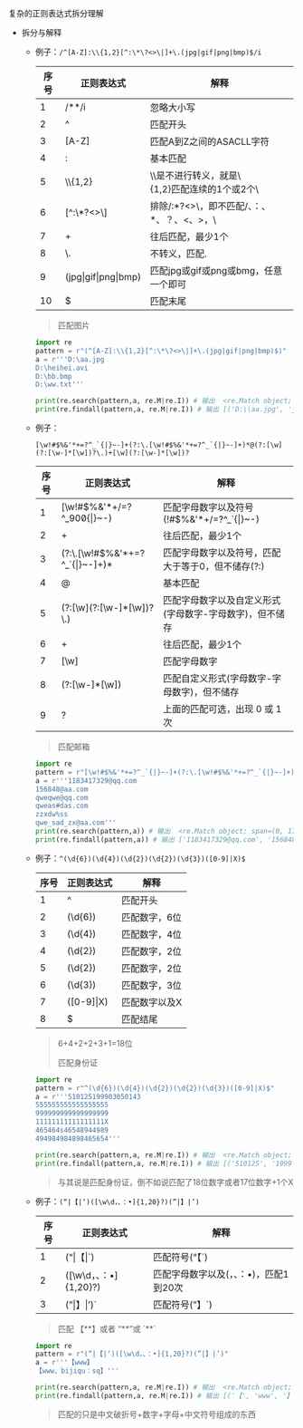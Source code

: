 复杂的正则表达式拆分理解



- 拆分与解释

  - 例子：`/^[A-Z]:\\{1,2}[^:\*\?<>\|]+\.(jpg|gif|png|bmp)$/i`

    | 序号 | 正则表达式           | 解释                                                   |
    | ---- | -------------------- | ------------------------------------------------------ |
    | 1    | /**/i                | 忽略大小写                                             |
    | 2    | ^                    | 匹配开头                                               |
    | 3    | [A-Z]                | 匹配A到Z之间的ASACLL字符                               |
    | 4    | :                    | 基本匹配                                               |
    | 5    | \\\\{1,2}            | \\\是不进行转义，就是\\<br />{1,2}匹配连续的1个或2个\\ |
    | 6    | [^:\\*\?<>\\]        | 排除/:\*\?<>\\，即不匹配/、：、*、？、<、>，\          |
    | 7    | +                    | 往后匹配，最少1个                                      |
    | 8    | \\.                  | 不转义，匹配.                                          |
    | 9    | (jpg\|gif\|png\|bmp) | 匹配jpg或gif或png或bmg，任意一个即可                   |
    | 10   | $                    | 匹配末尾                                               |

    > 匹配图片
    
    ```python
    import re
    pattern = r"(^[A-Z]:\\{1,2}[^:\*\?<>\|]+\.(jpg|gif|png|bmp)$)"
    a = r'''D:\aa.jpg
    D:\heihei.avi
    D:\bb.bmp
    D:\ww.txt'''
    
    print(re.search(pattern,a, re.M|re.I)) # 输出  <re.Match object; span=(0, 9), match='D:\\aa.jpg'>
    print(re.findall(pattern,a, re.M|re.I)) # 输出 [('D:\\aa.jpg', 'jpg'), ('D:\\bb.bmp', 'bmp')]
    ```
    
  
  
  - 例子：
  
    ```
    [\w!#$%&'*+=?^_`{|}~-]+(?:\.[\w!#$%&'*+=?^_`{|}~-]+)*@(?:[\w](?:[\w-]*[\w])?\.)+[\w](?:[\w-]*[\w])?
    ```
  
    | 序号 | 正则表达式 | 解释 |
    | ---- | ---------- | ---- |
    | 1    | [\w!#$%&'*+/=?^_0{\|}~-) |匹配字母数字以及符号(!#$%&'*+/=?^_`{\|}~-)|匹配字母数字以及符号([\w!#$%&'*+/=?^_undefined{\|}~-)|
    | 2    | + | 往后匹配，最少1个 |
    | 3    | (?:\\.[\w!#$%&'*+=?^_`{\|}~-]+)\* | 匹配字母数字以及符号，匹配大于等于0，但不储存(?:) |
    | 4    | @ | 基本匹配 |
    | 5    | (?:\[\w](?:[\w-]*[\w])?\\.) | 匹配字母数字以及自定义形式(字母数字-字母数字)，但不储存 |
    | 6    | + | 往后匹配，最少1个 |
    | 7    | [\w] | 匹配字母数字 |
    | 8    | (?:[\w-]*[\w]) | 匹配自定义形式(字母数字-字母数字)，但不储存 |
    | 9 | ? | 上面的匹配可选，出现 0 或 1 次 |
  
      > 匹配邮箱
  
    ```python
    import re
    pattern = r"[\w!#$%&'*+=?^_`{|}~-]+(?:\.[\w!#$%&'*+=?^_`{|}~-]+)*@(?:[\w](?:[\w-]*[\w])?\.)+[\w](?:[\w-]*[\w])?"
    a = r'''1183417329@qq.com
    156848@aa.com
    qweqwe@qq.com
    qweas#das.com
    zzxdw%ss
    qwe_sad_zx@aa.com'''
    print(re.search(pattern,a)) # 输出  <re.Match object; span=(0, 17), match='1183417329@qq.com'>
    print(re.findall(pattern,a)) # 输出 ['1183417329@qq.com', '156848@aa.com', 'qweqwe@qq.com', 'qwe_sad_zx@aa.com']
    ```
  
  - 例子：`^(\d{6})(\d{4})(\d{2})(\d{2})(\d{3})([0-9]|X)$`
  
      | 序号 | 正则表达式 | 解释          |
      | ---- | ---------- | ------------- |
      | 1    | ^          | 匹配开头      |
      | 2    | (\d{6})    | 匹配数字，6位 |
      | 3    | (\d{4})    | 匹配数字，4位 |
      | 4    | (\d{2})    | 匹配数字，2位 |
      | 5    | (\d{2})    | 匹配数字，2位 |
      | 6    | (\d{3})    | 匹配数字，3位 |
    | 7    | ([0-9]\|X) | 匹配数字以及X |
    | 8    | $          | 匹配结尾      |
  
      > 6+4+2+2+3+1=18位
      >
      > 匹配身份证
    
    ```python
    import re
    pattern = r"^(\d{6})(\d{4})(\d{2})(\d{2})(\d{3})([0-9]|X)$"
    a = r'''510125199903050143
    555555555555555555
    999999999999999999
    11111111111111111X
    465464s46548944989
    494984984898465654'''
    
    print(re.search(pattern,a, re.M|re.I)) # 输出  <re.Match object; span=(0, 18), match='510125199903050143'>
    print(re.findall(pattern,a, re.M|re.I)) # 输出 [('510125', '1999', '03', '05', '014', '3'), ('555555', '5555', '55', '55', '555', '5'), ('999999', '9999', '99', '99', '999', '9'), ('111111', '1111', '11', '11', '111', 'X'), ('494984', '9848', '98', '46', '565', '4')]
    ```
    
    > 与其说是匹配身份证，倒不如说匹配了18位数字或者17位数字+1个X
    
  - 例子：`(“|【|‘)([\w\d，、：•]{1,20}?)(”|】|’)`
  
      | 序号 | 正则表达式             | 解释 |
      | ---- | ---------------------- | ---- |
      | 1    | (“\|【\|`)             | 匹配符号(“【`) |
      | 2    | ([\w\d，、：•]{1,20}?)  | 匹配字母数字以及(，、：•)，匹配1到20次 |
      | 3    | (”\|】\|’)`            | 匹配符号(”】`) |
      
      > 匹配  【\*\*】或者   “\*\*”或    \`**`
      
      ```python
      import re
      pattern = r"(“|【|‘)([\w\d，、：•]{1,20}?)(”|】|’)"
      a = r'''【www】
      【www、bijiqu：sq】'''
      
      print(re.search(pattern,a, re.M|re.I)) # 输出  <re.Match object; span=(0, 5), match='【www】'> 
      print(re.findall(pattern,a, re.M|re.I)) # 输出 [('【', 'www', '】'), ('【', 'www、bijiqu：sq', '】')]
      ```
      
      > 匹配的只是中文破折号+数字+字母+中文符号组成的东西
